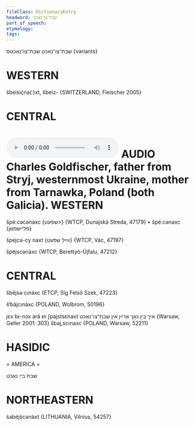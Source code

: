 ```yaml
---
fileClass: DictionaryEntry
headword: שבת־צו־נאַכט
part_of_speech: 
etymology: 
tags: 
---
```

שבת־צו־נאַכט
שבת־צו־נאַכטס {variants}

WESTERN
========

šbeisiçna(ː)xt, šbeiz- {SWITZERLAND, Fleischer 2005}

CENTRAL
========

<audio controls src="https://ia801509.us.archive.org/19/items/CharlesGoldfischer/shabeysenakht%20-%20shpaysenakht%20-%20Charles%20Goldfischer%2016%20July%202018.mp3"></audio>
AUDIO Charles Goldfischer, father from Stryj, westernmost Ukraine,  mother from Tarnawka, Poland (both Galicia).
WESTERN
========

špéːcəcənàxc {שפּעט>} {WTCP, Dunajská Streda, 47179}
	•	špéːcənaxc {פֿליישמאַן}

špejcə-cy naxt {ווײַל שפּעט} {WTCP, Vác, 47197}

špéjscənàxc {WTCP, Berettyó-Újfalu, 47212}

CENTRAL
========

šbéjsə cɩnáxc {ETCP, Sîg Felső Szek, 47223}

šʲbájcɩnàxc {POLAND, Wolbrom, 50196}

jɛx bᵻ-nɔx arã ᵻn ʃpajstsɛnaxt איך בין נאָך אַרײַן אין שבת־צו־נאַכט {Warsaw, Geller 2001: 303}
šbaj,scɩnaxc {POLAND, Warsaw, 52211}

HASIDIC
=======
= AMERICA = 

שבת בײַ נאַכט

NORTHEASTERN
==============

s̀abéjs̀cənàxt {LITHUANIA, Vilnius, 54257}